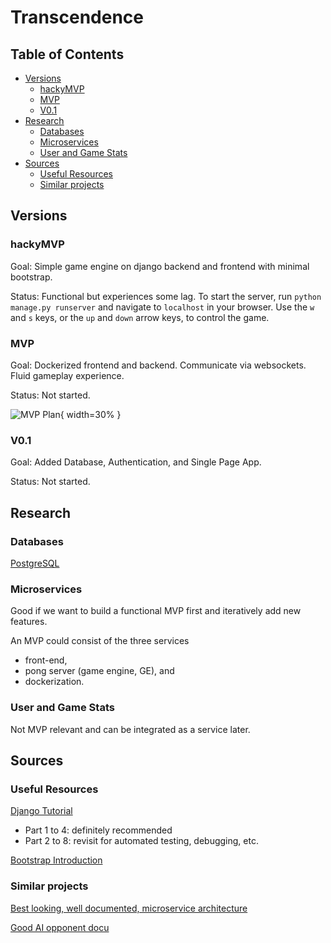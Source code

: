 # Transcendence

## Table of Contents
- [Versions](#versions)
  - [hackyMVP](#hackymvp)
  - [MVP](#mvp)
  - [V0.1](#v01)
- [Research](#research)
  - [Databases](#databases)
  - [Microservices](#microservices)
  - [User and Game Stats](#user-and-game-stats)
- [Sources](#sources)
  - [Useful Resources](#useful-resources)
  - [Similar projects](#similar-projects)

## Versions
### hackyMVP
Goal: Simple game engine on django backend and frontend with minimal bootstrap.

Status: Functional but experiences some lag. To start the server, run `python manage.py runserver` and navigate to `localhost` in your browser. Use the `w` and `s` keys, or the `up` and `down` arrow keys, to control the game.

### MVP
Goal: Dockerized frontend and backend. Communicate via websockets. Fluid gameplay experience.

Status: Not started.

![MVP Plan](./images/mvp_plan.jpg){ width=30% }

### V0.1

Goal: Added Database, Authentication, and Single Page App.

Status: Not started.

## Research

### Databases
[PostgreSQL](https://www.youtube.com/watch?v=n2Fluyr3lbc)

### Microservices
Good if we want to build a functional MVP first and iteratively add new features.

An MVP could consist of the three services
- front-end,
- pong server (game engine, GE), and
- dockerization.

### User and Game Stats
Not MVP relevant and can be integrated as a service later.

## Sources

### Useful Resources

[Django Tutorial](https://docs.djangoproject.com/en/5.1/intro/tutorial01/)
- Part 1 to 4: definitely recommended
- Part 2 to 8: revisit for automated testing, debugging, etc.

[Bootstrap Introduction](https://getbootstrap.com/docs/5.3/getting-started/introduction/)

### Similar projects

[Best looking, well documented, microservice architecture](https://github.com/tdameros/42-transcendence)

[Good AI opponent docu](https://github.com/Linuswidmer/42_transcendence)
